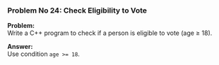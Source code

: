 ### Problem No 24: Check Eligibility to Vote

**Problem:**  
Write a C++ program to check if a person is eligible to vote (age ≥ 18).

**Answer:**  
Use condition `age >= 18`.
